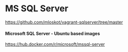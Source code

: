 # MS SQL Server

https://github.com/mloskot/vagrant-sqlserver/tree/master

#### Microsoft SQL Server - Ubuntu based images

https://hub.docker.com/r/microsoft/mssql-server
